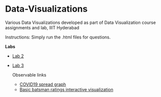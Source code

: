 # Data-Visualizations
Various Data Visualizations developed as part of Data Visualization course assignments and lab, IIIT Hyderabad


Instructions: Simply run the .html files for questions.

**Labs**

- [Lab 2](https://github.com/avani17101/Data-Visualizations/tree/master/DV_Lab2) 

- [Lab 3](https://github.com/avani17101/Data-Visualizations/tree/master/Dv_Lab3)

  Observable links
  
    - [COVID19 spread graph](https://observablehq.com/d/a6caf7ce89d4a040)
    - [Basic batsman ratings interactive visualization](https://observablehq.com/d/a6caf7ce89d4a040)

